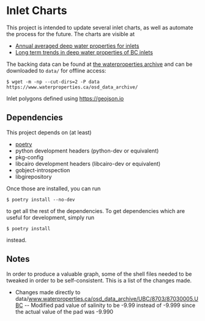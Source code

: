 # Inlet Charts

This project is intended to update several inlet charts, as well as automate the process for the future.
The charts are visible at

- [Annual averaged deep water properties for inlets](https://www.pac.dfo-mpo.gc.ca/science/oceans/bc-inlets-mer-de-bras-cb/water-prop-eau-eng.html)
- [Long term trends in deep water properties of BC inlets](https://www.pac.dfo-mpo.gc.ca/science/oceans/bc-inlets-mer-de-bras-cb/index-eng.html)

The backing data can be found at [the waterproperties archive](https://www.waterproperties.ca/osd_data_archive/netCDF_Data/) and can be downloaded to `data/` for offline access:

    $ wget -m -np --cut-dirs=2 -P data https://www.waterproperties.ca/osd_data_archive/

Inlet polygons defined using https://geojson.io

## Dependencies

This project depends on (at least)

- [poetry](https://python-poetry.org)
- python development headers (python-dev or equivalent)
- pkg-config
- libcairo development headers (libcairo-dev or equivalent)
- gobject-introspection
- libgirepository

Once those are installed, you can run

    $ poetry install --no-dev

to get all the rest of the dependencies. To get dependencies which are useful for development, simply run

    $ poetry install

instead.

## Notes

In order to produce a valuable graph, some of the shell files needed to be tweaked in order to be self-consistent.
This is a list of the changes made.

- Changes made directly to data/www.waterproperties.ca/osd_data_archive/UBC/8703/87030005.UBC
-- Modified pad value of salinity to be -9.99 instead of -9.999 since the actual value of the pad was -9.990
